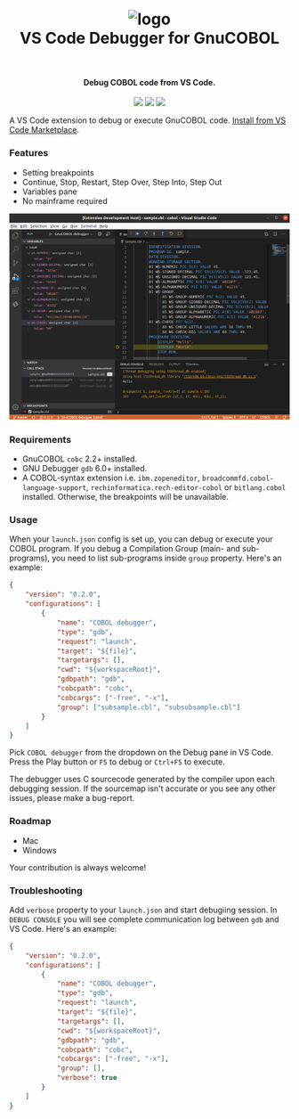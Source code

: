 <h1 align="center">
  <br>
    <img src="https://github.com/OlegKunitsyn/gnucobol-debug/blob/master/icon.png?raw=true" alt="logo" width="200">
  <br>
  VS Code Debugger for GnuCOBOL
  <br>
  <br>
</h1>

<h4 align="center">Debug COBOL code from VS Code.</h4>

<p align="center">
  <a href="https://marketplace.visualstudio.com/items?itemName=OlegKunitsyn.gnucobol-debug"><img src="https://vsmarketplacebadge.apphb.com/version/OlegKunitsyn.gnucobol-debug.svg?label=Debugger%20for%20GnuCOBOL" /></a>
  <a href="https://marketplace.visualstudio.com/items?itemName=OlegKunitsyn.gnucobol-debug"><img src="https://vsmarketplacebadge.apphb.com/downloads-short/OlegKunitsyn.gnucobol-debug.svg?label=Downloads" /></a>
  <a href="https://marketplace.visualstudio.com/items?itemName=OlegKunitsyn.gnucobol-debug"><img src="https://vsmarketplacebadge.apphb.com/installs-short/OlegKunitsyn.gnucobol-debug.svg?label=Installs" /></a>
</p>

A VS Code extension to debug or execute GnuCOBOL code. [Install from VS Code Marketplace](https://marketplace.visualstudio.com/items?itemName=OlegKunitsyn.gnucobol-debug).

### Features
* Setting breakpoints
* Continue, Stop, Restart, Step Over, Step Into, Step Out
* Variables pane
* No mainframe required

![Screenshot](screenshot.png)

### Requirements
* GnuCOBOL `cobc` 2.2+ installed.
* GNU Debugger `gdb` 6.0+ installed.
* A COBOL-syntax extension i.e. `ibm.zopeneditor`, `broadcommfd.cobol-language-support`, `rechinformatica.rech-editor-cobol` or `bitlang.cobol` installed. Otherwise, the breakpoints will be unavailable.

### Usage
When your `launch.json` config is set up, you can debug or execute your COBOL program. If you debug a Compilation Group (main- and sub- programs), you need to list sub-programs inside `group` property. Here's an example:
```json
{
    "version": "0.2.0",
    "configurations": [
        {
            "name": "COBOL debugger",
            "type": "gdb",
            "request": "launch",
            "target": "${file}",
            "targetargs": [],
            "cwd": "${workspaceRoot}",
            "gdbpath": "gdb",
            "cobcpath": "cobc",
            "cobcargs": ["-free", "-x"],
            "group": ["subsample.cbl", "subsubsample.cbl"]
        }
    ]
}
```

Pick `COBOL debugger` from the dropdown on the Debug pane in VS Code. Press the Play button or `F5` to debug or `Ctrl+F5` to execute.

The debugger uses C sourcecode generated by the compiler upon each debugging session. If the sourcemap isn't accurate or you see any other issues, please make a bug-report.

### Roadmap
- Mac
- Windows

Your contribution is always welcome!

### Troubleshooting
Add `verbose` property to your `launch.json` and start debugiing session. In `DEBUG CONSOLE` you will see complete communication log between `gdb` and VS Code. Here's an example:
```json
{
    "version": "0.2.0",
    "configurations": [
        {
            "name": "COBOL debugger",
            "type": "gdb",
            "request": "launch",
            "target": "${file}",
            "targetargs": [],
            "cwd": "${workspaceRoot}",
            "gdbpath": "gdb",
            "cobcpath": "cobc",
            "cobcargs": ["-free", "-x"],
            "group": [],
            "verbose": true
        }
    ]
}
```

